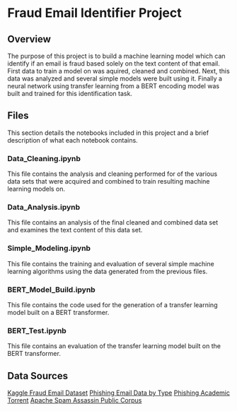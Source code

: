 # Fraud Email Identifier Project

## Overview

The purpose of this project is to build a machine learning model which can identify if an email is fraud based solely on the text content of that email. First data to train a model on was aquired, cleaned and combined. Next, this data was analyzed and several simple models were built using it. Finally a neural network using transfer learning from a BERT encoding model was built and trained for this identification task.

## Files

This section details the notebooks included in this project and a brief description of what each notebook contains.

### Data_Cleaning.ipynb

This file contains the analysis and cleaning performed for of the various data sets that were acquired and combined to train resulting machine learning models on.

### Data_Analysis.ipynb

This file contains an analysis of the final cleaned and combined data set and examines the text content of this data set.

### Simple_Modeling.ipynb

This file contains the training and evaluation of several simple machine learning algorithms using the data generated from the previous files.

### BERT_Model_Build.ipynb

This file contains the code used for the generation of a transfer learning model built on a BERT transformer.

### BERT_Test.ipynb

This file contains an evaluation of the transfer learning model built on the BERT transformer.


## Data Sources

[Kaggle Fraud Email Dataset](https://www.kaggle.com/datasets/pramodgupta92/fraud-email-datasets)
[Phishing Email Data by Type](https://www.kaggle.com/datasets/charlottehall/phishing-email-data-by-type)
[Phishing Academic Torrent](https://academictorrents.com/details/a77cda9a9d89a60dbdfbe581adf6e2df9197995a)
[Apache Spam Assassin Public Corpus](https://spamassassin.apache.org/old/publiccorpus/)